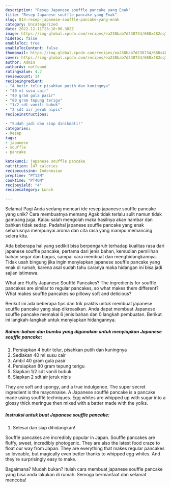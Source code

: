 ```yaml
---
description: "Resep Japanese souffle pancake yang Enak"
title: "Resep Japanese souffle pancake yang Enak"
slug: 814-resep-japanese-souffle-pancake-yang-enak
category: Uncategorized
date: 2022-12-11T23:10:00.302Z
image: https://img-global.cpcdn.com/recipes/ea238bab7d238734/680x482cq70/japanese-souffle-pancake-foto-resep-utama.jpg
hideToc: false
enableToc: true
enableTocContent: false
thumbnail: https://img-global.cpcdn.com/recipes/ea238bab7d238734/680x482cq70/japanese-souffle-pancake-foto-resep-utama.jpg
cover: https://img-global.cpcdn.com/recipes/ea238bab7d238734/680x482cq70/japanese-souffle-pancake-foto-resep-utama.jpg
author: Admin
authorAv: notfound
ratingvalue: 4.7
reviewcount: 14
recipeingredient:
- "4 butir telur pisahkan putih dan kuningnya"
- "40 ml susu cair"
- "40 gram gula pasir"
- "80 gram tepung terigu"
- "1/2 sdt vanili bubuk"
- "2 sdt air jeruk nipis"
recipeinstructions:

- "Sudah jadi dan siap dinikmati!"
categories:
- Resep
tags:
- japanese
- souffle
- pancake

katakunci: japanese souffle pancake 
nutrition: 147 calories
recipecuisine: Indonesian
preptime: "PT12M"
cooktime: "PT46M"
recipeyield: "4"
recipecategory: Lunch

---
```



Selamat Pagi Anda sedang mencari ide resep japanese souffle pancake yang unik? Cara membuatnya memang Agak tidak terlalu sulit namun tidak gampang juga. Kalau salah mengolah maka hasilnya akan hambar dan bahkan tidak sedap. Padahal japanese souffle pancake yang enak seharusnya mempunyai aroma dan cita rasa yang mampu memancing selera kita.


Ada beberapa hal yang sedikit bisa berpengaruh terhadap kualitas rasa dari japanese souffle pancake, pertama dari jenis bahan, kemudian pemilihan bahan segar dan bagus, sampai cara membuat dan menghidangkannya. Tidak usah bingung jika ingin menyiapkan japanese souffle pancake yang enak di rumah, karena asal sudah tahu caranya maka hidangan ini bisa jadi sajian istimewa.

What are Fluffy Japanese Soufflé Pancakes? The ingredients for soufflé pancakes are similar to regular pancakes, so what makes them different? What makes soufflé pancakes so pillowy soft and delicious?


Berikut ini ada beberapa tips dan trik praktis untuk membuat japanese souffle pancake yang siap dikreasikan. Anda dapat membuat Japanese souffle pancake memakai 6 jenis bahan dan 0 langkah pembuatan. Berikut ini langkah-langkah untuk menyiapkan hidangannya.

<!--inarticleads1-->

##### Bahan-bahan dan bumbu yang digunakan untuk menyiapkan Japanese souffle pancake:

1. Persiapkan 4 butir telur, pisahkan putih dan kuningnya
1. Sediakan 40 ml susu cair
1. Ambil 40 gram gula pasir
1. Persiapkan 80 gram tepung terigu
1. Siapkan 1/2 sdt vanili bubuk
1. Siapkan 2 sdt air jeruk nipis


They are soft and spongy, and a true indulgence. The super secret ingredient is the mayonnaise. A Japanese soufflé pancake is a pancake made using soufflé techniques. Egg whites are whipped up with sugar into a glossy thick meringue then mixed with a batter made with the yolks. 

<!--inarticleads2-->

##### Instruksi untuk buat Japanese souffle pancake:


1. Selesai dan siap dihidangkan!

Soufflé pancakes are incredibly popular in Japan. Souffle pancakes are fluffy, sweet, incredibly photogenic. They are also the latest food craze to float our way from Japan. They are everything that makes regular pancakes so loveable, but magically even better thanks to whipped egg whites. And they&#39;re surprisingly easy to make. 

Bagaimana? Mudah bukan? Itulah cara membuat japanese souffle pancake yang bisa anda lakukan di rumah. Semoga bermanfaat dan selamat mencoba!
